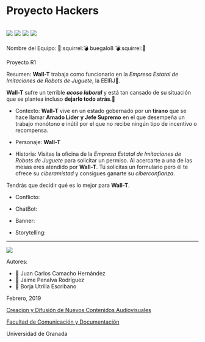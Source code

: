 # Proyecto Hackers


![](https://pbs.twimg.com/profile_images/705223576945700864/FuC-WWlc_400x400.jpg)
![](http://www.fd4a.net/Android_Icons/3D-Matrix-Pro-Vol-3-Revolution.png)
![](https://pbs.twimg.com/profile_images/588150066529046528/j93MmaCF_400x400.jpg)
![](http://multimedialasflores.com.ar/wp-content/uploads/2018/10/001-cohete.png)
--

Nombre del Equipo: :gun::squirrel::bomb: buegalo8 :bomb::squirrel::gun:

Proyecto R1

Resumen: **Wall-T** trabaja como funcionario en la *Empresa Estatal de Imitaciones de Robots de Juguete*, la EEIRJ:scroll:.

**Wall-T** sufre un terrible ***acoso laboral*** y está tan cansado de su situación que se plantea incluso **dejarlo todo atrás**.:running:


- Contexto: **Wall-T** vive en un estado gobernado por un **tirano** que se hace llamar **Amado Líder y Jefe Supremo** en el que desempeña un trabajo monótono e inútil por el que no recibe ningún tipo de incentivo o recompensa. 

- Personaje: **Wall-T**

- Historia: Visitas la oficina de la *Empresa Estatal de Imitaciones de Robots de Juguete* para solicitar un permiso. Al acercarte a una de las mesas eres atendido por **Wall-T**. Tú solicitas un formulario pero él te ofrece su *ciberamistad* y consigues ganarte su *ciberconfianza*.

Tendrás que decidir qué es lo mejor para **Wall-T**.

- Conflicto: 




- ChatBot:  

- Banner:  

- Storytelling: 

------
![](https://upload.wikimedia.org/wikipedia/commons/thumb/6/62/CC-BY-SA-Andere_Wikis_%28v%29.svg/200px-CC-BY-SA-Andere_Wikis_%28v%29.svg.png)


Autores: 
- :tulip: Juan Carlos Camacho Hernández
- :rose: Jaime Penalva Rodríguez
- :sunflower: Borja Utrilla Escribano

<!---
Lista completa de emojis de markDown - https://gist.github.com/rxaviers/7360908) 
-->



Febrero, 2019

[Creacion y Difusión de Nuevos Contenidos Audiovisuales](http://utopolis.ugr.es/medialab)

[Facultad de Comunicación y Documentación](http://fcd.ugr.es)

Universidad de Granada
